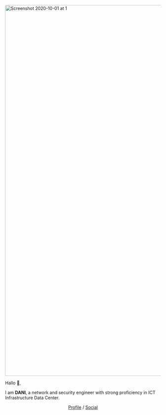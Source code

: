 <img width="1201" alt="Screenshot 2020-10-01 at 1" src="https://www.facebook.com/photo/?fbid=1871033219696001&set=a.199344726864867.png">

Hallo 👋,

I am **DANI**, a network and security engineer with strong proficiency in ICT Infrastructure Data Center.

<p align="center">
  <a href="https://www.linkedin.com/in/dani-afriyadi-yusuf-87520311b/" target="_blank">Profile</a>  /  <a href="https://twitter.com/sahabat_day" target="_blank">Social</a>
</p>
